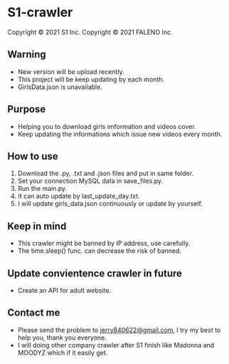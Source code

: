 # S1-crawler
Copyright © 2021 S1 Inc.
Copyright © 2021 FALENO Inc.

## Warning
- New version will be upload recently.
- This project will be keep updating by each month.
- GirlsData.json is unavailable.

## Purpose
- Helping you to download girls imformation and videos cover.
- Keep updating the informations which issue new videos every month.

## How to use
1. Download the .py, .txt and .json files and put in same folder.
2. Set your connection MySQL data in save_files.py.
3. Run the main.py.
4. It can auto update by last_update_day.txt.
5. I will update girls_data.json continuously or update by yourself.

## Keep in mind
- This crawler might be banned by IP address, use carefully.
- The time.sleep() func. can decrease the risk of banned.

## Update convientence crawler in future
- Create an API for adult website.

## Contact me
- Please send the problem to jerry840622@gmail.com, I try my best to help you, thank you everyone.
- I will doing other company crawler after S1 finish like Madonna and MOODYZ which if it easily get.
